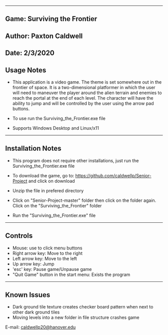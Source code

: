 -----------------------------------------------------
Game: Surviving the Frontier
-----------------------------------------------------
Author: Paxton Caldwell
-----------------------------------------------------
Date: 2/3/2020
-----------------------------------------------------
Usage Notes
-----------------------------------------------------
- This application is a video game. The theme is set somewhere out in the frontier of space. It is a two-dimensional platformer 
in which the user will need to maneuver the player around the alien terrain and enemies to reach the portal at the end of each 
level. The character will have the ability to jump and will be controlled by the user using the arrow pad buttons. 

- To use run the Surviving_the_Frontier.exe file

- Supports Windows Desktop and Linux/x11
-----------------------------------------------------
Installation Notes
-----------------------------------------------------
- This program does not require other installations, just run the Surviving_the_Frontier.exe file

- To download the game, go to: https://github.com/caldwellp/Senior-Project and click on download

- Unzip the file in prefered directory

- Click on "Senior-Project-master" folder then click on the folder again. Click on the "Surviving_the_Frontier" folder

- Run the "Surviving_the_Frontier.exe" file
-----------------------------------------------------
Controls
-----------------------------------------------------
- Mouse: use to click menu buttons
- Right arrow key: Move to the right
- Left arrow key: Move to the left
- Up arrow key: Jump
- 'esc' key: Pause game/Unpause game
- "Quit Game" button in the start menu: Exists the program
-----------------------------------------------------
Known Issues
-----------------------------------------------------
- Dark ground tile texture creates checker board pattern when next to other dark ground tiles
- Moving levels into a new folder in file structure crashes game

E-mail: caldwellp20@hanover.edu
